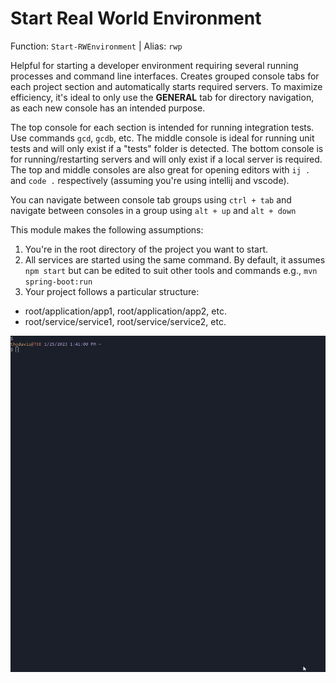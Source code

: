 # Start Real World Environment

Function: `Start-RWEnvironment`
| Alias: `rwp`

Helpful for starting a developer environment requiring several running processes and command line interfaces. Creates grouped console tabs for each project section and automatically starts required servers. To maximize efficiency, it's ideal to only use the **GENERAL** tab for directory navigation, as each new console has an intended purpose. 

The top console for each section is intended for running integration tests. Use commands `gcd`, `gcdb`, etc. The middle console is ideal for running unit tests and will only exist if a "tests" folder is detected. The bottom console is for running/restarting servers and will only exist if a local server is required. The top and middle consoles are also great for opening editors with `ij .` and `code .` respectively (assuming you're using intellij and vscode).

You can navigate between console tab groups using `ctrl + tab` and navigate between consoles in a group using `alt + up` and `alt + down`

This module makes the following assumptions:

1. You're in the root directory of the project you want to start.
2. All services are started using the same command. By default, it assumes `npm start` but can be edited to suit other tools and commands e.g., `mvn spring-boot:run`
3. Your project follows a particular structure:
  * root/application/app1, root/application/app2, etc.
  * root/service/service1, root/service/service2, etc.

![Start Real World Environment Sample GIF](./rwp_sample.gif)